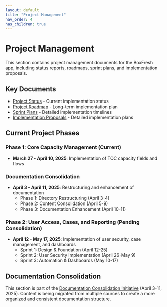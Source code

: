 ```yaml
---
layout: default
title: "Project Management"
nav_order: 4
has_children: true
---
```


# Project Management

This section contains project management documents for the BoxFresh app, including status reports, roadmaps, sprint plans, and implementation proposals.

## Key Documents

- [Project Status](./status.md) - Current implementation status
- [Project Roadmap](./roadmap.md) - Long-term implementation plan
- [Sprint Plans](./sprints/) - Detailed implementation timelines
- [Implementation Proposals](./proposals/) - Detailed implementation plans

## Current Project Phases

### Phase 1: Core Capacity Management (Current)
- **March 27 - April 10, 2025**: Implementation of TOC capacity fields and flows

### Documentation Consolidation
- **April 3 - April 11, 2025**: Restructuring and enhancement of documentation
  - Phase 1: Directory Restructuring (April 3-4)
  - Phase 2: Content Consolidation (April 5-9)
  - Phase 3: Documentation Enhancement (April 10-11)

### Phase 2: User Access, Cases, and Reporting (Pending Consolidation)
- **April 12 - May 17, 2025**: Implementation of user security, case management, and dashboards
  - Sprint 1: Design & Foundation (April 12-25)
  - Sprint 2: User Security Implementation (April 26-May 9)
  - Sprint 3: Automation & Dashboards (May 10-17)

## Documentation Consolidation

This section is part of the [Documentation Consolidation Initiative](../consolidation/index.md) (April 3-11, 2025). Content is being migrated from multiple sources to create a more organized and consistent documentation structure. 